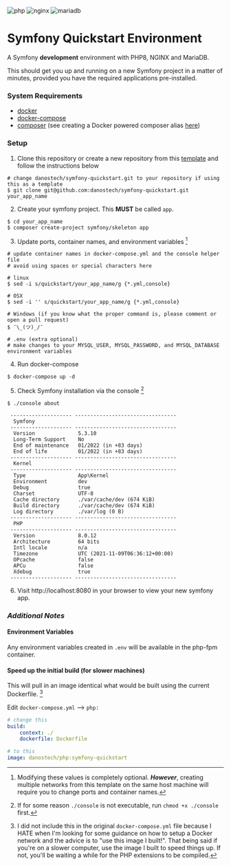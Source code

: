 ![php](https://img.shields.io/badge/PHP-8.0-777BB4?logo=php&style=for-the-badge)
![nginx](https://img.shields.io/badge/NGINX-1.21-009639?logo=NGINX&style=for-the-badge)
![mariadb](https://img.shields.io/badge/MariaDB-10.6-003545?logo=MariaDB&style=for-the-badge)
# Symfony Quickstart Environment
A Symfony **development** environment with PHP8, NGINX and MariaDB.  
  
This should get you up and running on a new Symfony project in a matter of minutes, provided you have the required applications pre-installed.

### System Requirements
* [docker](https://docs.docker.com/get-docker/)
* [docker-compose](https://docs.docker.com/compose/install/)
* [composer](https://getcomposer.org/download/) (see creating a Docker powered composer alias [here](https://gist.github.com/danostech/898256c58d3d563b44604487a30ebf93))

### Setup
1. Clone this repository or create a new repository from this [template](https://github.com/danostech/docker-php8/generate) and follow the instructions below
```shell
# change danostech/symfony-quickstart.git to your repository if using this as a template
$ git clone git@github.com:danostech/symfony-quickstart.git your_app_name
```
2. Create your symfony project. This **MUST** be called `app`.
```shell
$ cd your_app_name
$ composer create-project symfony/skeleton app
```

3. Update ports, container names, and environment variables [^1]
```shell
# update container names in docker-compose.yml and the console helper file
# avoid using spaces or special characters here

# linux
$ sed -i s/quickstart/your_app_name/g {*.yml,console}

# OSX
$ sed -i '' s/quickstart/your_app_name/g {*.yml,console}

# Windows (if you know what the proper command is, please comment or open a pull request)
$ ¯\_(ツ)_/¯ 

# .env (extra optional)
# make changes to your MYSQL_USER, MYSQL_PASSWORD, and MYSQL_DATABASE environment variables
```
4. Run docker-compose
```shell
$ docker-compose up -d
```
5. Check Symfony installation via the console [^2]
```shell
$ ./console about

 -------------------- --------------------------------- 
  Symfony                                               
 -------------------- --------------------------------- 
  Version              5.3.10                           
  Long-Term Support    No                               
  End of maintenance   01/2022 (in +83 days)            
  End of life          01/2022 (in +83 days)            
 -------------------- --------------------------------- 
  Kernel                                                
 -------------------- --------------------------------- 
  Type                 App\Kernel                       
  Environment          dev                              
  Debug                true                             
  Charset              UTF-8                            
  Cache directory      ./var/cache/dev (674 KiB)        
  Build directory      ./var/cache/dev (674 KiB)        
  Log directory        ./var/log (0 B)                  
 -------------------- --------------------------------- 
  PHP                                                   
 -------------------- --------------------------------- 
  Version              8.0.12                           
  Architecture         64 bits                          
  Intl locale          n/a                              
  Timezone             UTC (2021-11-09T06:36:12+00:00)  
  OPcache              false                            
  APCu                 false                            
  Xdebug               true                             
 -------------------- --------------------------------- 

```

6. Visit http://localhost:8080 in your browser to view your new symfony app.

### *Additional Notes*
#### Environment Variables
Any environment variables created in `.env` will be available in the php-fpm container. 

#### Speed up the initial build (for slower machines)
This will pull in an image identical what would be built using the current Dockerfile. [^3]

Edit `docker-compose.yml` --> `php:`    
```yaml
# change this
build: 
    context: ./ 
    dockerfile: Dockerfile 

# to this
image: danostech/php:symfony-quickstart 
```


[^1]: Modifying these values is completely optional.
_**However**_, creating multiple networks from this template on the same host machine will require you to change ports and container names.
[^2]: If for some reason `./console` is not executable, run `chmod +x ./console` first.
[^3]: I did not include this in the original `docker-compose.yml` file because I HATE when I'm looking for
some guidance on how to setup a Docker network and the advice is to "use this image I built!".
That being said if you're on a slower computer, use the image I built to speed things up. If not, you'll be waiting a while for the PHP extensions to be compiled.
